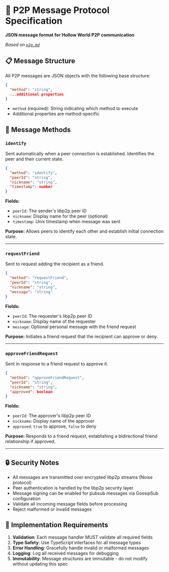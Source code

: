 # 📨 P2P Message Protocol Specification

**JSON message format for Hollow World P2P communication**

*Based on [`p2p.md`](p2p.md)*

## 📋 Message Structure

All P2P messages are JSON objects with the following base structure:

```json
{
  "method": "string",
  ...additional properties
}
```

- `method` (required): String indicating which method to execute
- Additional properties are method-specific

## 🔧 Message Methods

### `identify`

Sent automatically when a peer connection is established. Identifies the peer and their current state.

```json
{
  "method": "identify",
  "peerId": "string",
  "nickname": "string",
  "timestamp": number
}
```

**Fields:**
- `peerId`: The sender's libp2p peer ID
- `nickname`: Display name for the peer (optional)
- `timestamp`: Unix timestamp when message was sent

**Purpose:** Allows peers to identify each other and establish initial connection state.

---

### `requestFriend`

Sent to request adding the recipient as a friend.

```json
{
  "method": "requestFriend",
  "peerId": "string",
  "nickname": "string",
  "message": "string"
}
```

**Fields:**
- `peerId`: The requester's libp2p peer ID
- `nickname`: Display name of the requester
- `message`: Optional personal message with the friend request

**Purpose:** Initiates a friend request that the recipient can approve or deny.

---

### `approveFriendRequest`

Sent in response to a friend request to approve it.

```json
{
  "method": "approveFriendRequest",
  "peerId": "string",
  "nickname": "string",
  "approved": boolean
}
```

**Fields:**
- `peerId`: The approver's libp2p peer ID
- `nickname`: Display name of the approver
- `approved`: `true` to approve, `false` to deny

**Purpose:** Responds to a friend request, establishing a bidirectional friend relationship if approved.

---

## 🔒 Security Notes

- All messages are transmitted over encrypted libp2p streams (Noise protocol)
- Peer authentication is handled by the libp2p security layer
- Message signing can be enabled for pubsub messages via GossipSub configuration
- Validate all incoming message fields before processing
- Reject malformed or invalid messages

## 📝 Implementation Requirements

1. **Validation**: Each message handler MUST validate all required fields
2. **Type Safety**: Use TypeScript interfaces for all message types
3. **Error Handling**: Gracefully handle invalid or malformed messages
4. **Logging**: Log all received messages for debugging
5. **Immutability**: Message structures are immutable - do not modify without updating this spec
